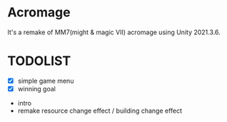 # Acromage

It's a remake of MM7(might & magic VII) acromage using Unity 2021.3.6.

# TODOLIST

- [x] simple game menu
- [x] winning goal
- intro
- remake resource change effect / building change effect